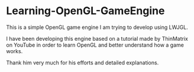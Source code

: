 # Learning-OpenGL-GameEngine

This is a simple OpenGL game engine I am trying to develop using LWJGL.

I have been developing this engine based on a tutorial made by ThinMatrix on YouTube 
in order to learn OpenGL and better understand how a game works. 

Thank him very much for his efforts and detailed explanations.

